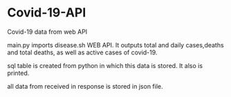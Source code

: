 # Covid-19-API
Covid-19 data from web API

main.py imports disease.sh WEB API. It outputs total and daily cases,deaths and total deaths, 
as well as active cases of covid-19.

sql table is created from python in which this data is stored. It also is printed.

all data from received in response is stored in json file.
